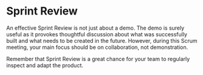 # **Sprint Review**

An effective Sprint Review is not just about a demo. The demo is surely useful as it provokes thoughtful discussion about what was successfully built and what needs to be created in the future. However, during this Scrum meeting, your main focus should be on collaboration, not demonstration.

Remember that Sprint Review is a great chance for your team to regularly inspect and adapt the product.